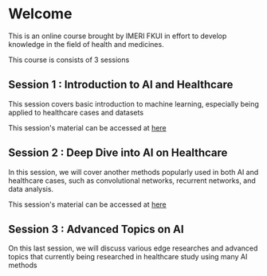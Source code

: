 # Welcome

This is an online course brought by IMERI FKUI in effort to develop knowledge in the field of health and medicines.

This course is consists of 3 sessions

## Session 1 : Introduction to AI and Healthcare
This session covers basic introduction to machine learning, especially being applied to healthcare cases and datasets

This session's material can be accessed at [here](https://github.com/imeri-course/ai-in-healthcare/tree/master/Session1)

## Session 2 : Deep Dive into AI on Healthcare
In this session, we will cover another methods popularly used in both AI and healthcare cases, such as convolutional networks, recurrent networks, and data analysis.

This session's material can be accessed at [here](https://github.com/imeri-course/ai-in-healthcare/tree/master/Session2)

## Session 3 : Advanced Topics on AI
On this last session, we will discuss various edge researches and advanced topics that currently being researched in healthcare study using many AI methods

